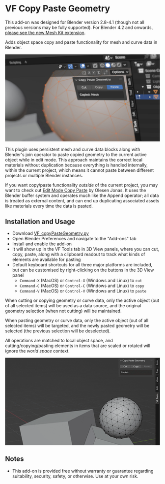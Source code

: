 # VF Copy Paste Geometry
This add-on was designed for Blender version 2.8-4.1 (though not all previous versions may be fully supported). For Blender 4.2 and onwards, [please see the new Mesh Kit extension](https://github.com/jeinselen/Blender-MeshKit).

Adds object space copy and paste functionality for mesh and curve data in Blender.

![Screenshot of the Blender 3D View and the VF Copy Paste Geometry plugin interface; the paste command is highlighted with pasted geometry selected in the background](images/banner.jpg)

This plugin uses persistent mesh and curve data blocks along with Blender's join operator to paste copied geometry to the current active object while in edit mode. This approach maintains the correct local materials without duplication because everything is handled internally, within the current project, which means it cannot paste between different projects or multiple Blender instances.

If you want copy/paste functionality _outside_ of the current project, you may want to check out [Edit Mode Copy Paste](https://github.com/OlesenJonas/Blender_EditModeCopyPaste) by Olesen Jonas. It uses the Blender buffer system and operates much like the Append operator; all data is treated as external content, and can end up duplicating associated assets like materials every time the data is pasted.

## Installation and Usage
- Download [VF_copyPasteGeometry.py](https://raw.githubusercontent.com/jeinselenVF/VF-BlenderCopyPasteGeometry/main/VF_copyPasteGeometry.py)
- Open Blender Preferences and navigate to the "Add-ons" tab
- Install and enable the add-on
- It will show up in the VF Tools tab in 3D View panels, where you can cut, copy, paste, along with a clipboard readout to track what kinds of elements are available for pasting
- Default keyboard shortcuts for all three major platforms are included, but can be customised by right-clicking on the buttons in the 3D View panel
  - `Command-X` (MacOS) or `Control-X` (Windows and Linux) to `cut`
  - `Command-C` (MacOS) or `Control-C` (Windows and Linux) to `copy`
  - `Command-V` (MacOS) or `Control-V` (Windows and Linux) to `paste`

When cutting or copying geometry or curve data, only the active object (out of all selected items) will be used as a data source, and the original geometry selection (when not cutting) will be maintained.

When pasting geometry or curve data, only the active object (out of all selected items) will be targeted, and the newly pasted geometry will be selected (the previous selection will be deselected).

All operations are matched to local object space, and cutting/copying/pasting elements in items that are scaled or rotated will ignore the _world space_ context.

![Simple demo showing geometry being copied and pasted between two mesh items with different scales and orientations](images/demo.gif)

## Notes

- This add-on is provided free without warranty or guarantee regarding suitability, security, safety, or otherwise. Use at your own risk.
